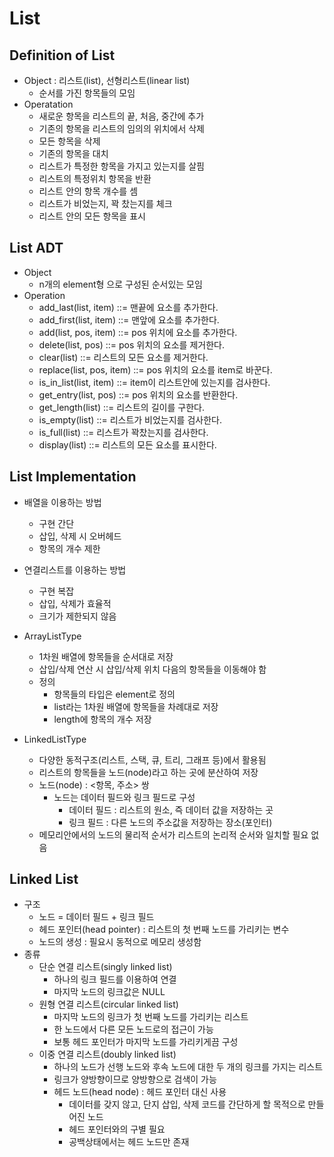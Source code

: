 # List

## Definition of List

- Object : 리스트(list), 선형리스트(linear list)
    - 순서를 가진 항목들의 모임
- Operatation
    - 새로운 항목을 리스트의 끝, 처음, 중간에 추가
    - 기존의 항목을 리스트의 임의의 위치에서 삭제
    - 모든 항목을 삭제
    - 기존의 항목을 대치
    - 리스트가 특정한 항목을 가지고 있는지를 살핌
    - 리스트의 특정위치 항목을 반환
    - 리스트 안의 항목 개수를 셈
    - 리스트가 비었는지, 꽉 찼는지를 체크
    - 리스트 안의 모든 항목을 표시

## List ADT

- Object
    - n개의 element형 으로 구성된 순서있는 모임
- Operation
    - add_last(list, item) ::= 맨끝에 요소를 추가한다.
    - add_first(list, item) ::= 맨앞에 요소를 추가한다.
    - add(list, pos, item) ::= pos 위치에 요소를 추가한다.
    - delete(list, pos) ::= pos 위치의 요소를 제거한다.
    - clear(list) ::= 리스트의 모든 요소를 제거한다.
    - replace(list, pos, item) ::= pos 위치의 요소를 item로 바꾼다.
    - is_in_list(list, item) ::= item이 리스트안에 있는지를 검사한다.
    - get_entry(list, pos) ::= pos 위치의 요소를 반환한다.
    - get_length(list) ::= 리스트의 길이를 구한다.
    - is_empty(list) ::= 리스트가 비었는지를 검사한다.
    - is_full(list) ::= 리스트가 꽉찼는지를 검사한다.
    - display(list) ::= 리스트의 모든 요소를 표시한다.

## List Implementation

- 배열을 이용하는 방법
    - 구현 간단
    - 삽입, 삭제 시 오버헤드
    - 항목의 개수 제한
- 연결리스트를 이용하는 방법
    - 구현 복잡
    - 삽입, 삭제가 효율적
    - 크기가 제한되지 않음

- ArrayListType
    - 1차원 배열에 항목들을 순서대로 저장
    - 삽입/삭제 연산 시 삽입/삭제 위치 다음의 항목들을 이동해야 함
    - 정의
        - 항목들의 타입은 element로 정의
        - list라는 1차원 배열에 항목들을 차례대로 저장
        - length에 항목의 개수 저장
- LinkedListType
    - 다양한 동적구조(리스트, 스택, 큐, 트리, 그래프 등)에서 활용됨
    - 리스트의 항목들을 노드(node)라고 하는 곳에 분산하여 저장
    - 노드(node) : <항목, 주소> 쌍
        - 노드는 데이터 필드와 링크 필드로 구성
            - 데이터 필드 : 리스트의 원소, 즉 데이터 값을 저장하는 곳
            - 링크 필드 : 다른 노드의 주소값을 저장하는 장소(포인터)
    - 메모리안에서의 노드의 물리적 순서가 리스트의 논리적 순서와 일치할 필요 없음

## Linked List

- 구조
    - 노드 = 데이터 필드 + 링크 필드
    - 헤드 포인터(head pointer) : 리스트의 첫 번째 노드를 가리키는 변수
    - 노드의 생성 : 필요시 동적으로 메모리 생성함
- 종류
    - 단순 연결 리스트(singly linked list)
        - 하나의 링크 필드를 이용하여 연결
        - 마지막 노드의 링크값은 NULL
    - 원형 연결 리스트(circular linked list)
        - 마지막 노드의 링크가 첫 번째 노드를 가리키는 리스트
        - 한 노드에서 다른 모든 노드로의 접근이 가능
        - 보통 헤드 포인터가 마지막 노드를 가리키게끔 구성
    - 이중 연결 리스트(doubly linked list)
        - 하나의 노드가 선행 노드와 후속 노드에 대한 두 개의 링크를 가지는 리스트
        - 링크가 양방향이므로 양방향으로 검색이 가능
        - 헤드 노드(head node) : 헤드 포인터 대신 사용
            - 데이터를 갖지 않고, 단지 삽입, 삭제 코드를 간단하게 할 목적으로 만들어진 노드
            - 헤드 포인터와의 구별 필요
            - 공백상태에서는 헤드 노드만 존재